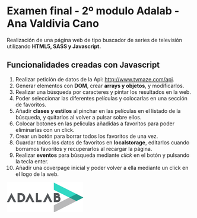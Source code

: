 # Examen final - 2º modulo Adalab - Ana Valdivia Cano

Realización de una página web de tipo buscador de series de televisión utilizando **HTML5, SASS y Javascript.**

## Funcionalidades creadas con Javascript
1. Realizar petición de datos de la Api: http://www.tvmaze.com/api.
2. Generar elementos con **DOM**, crear **arrays y objetos**, y modificarlos.
3. Realizar una búsqueda por caracteres y pintar los resultados en la web.
4. Poder seleccionar las diferentes películas y colocarlas en una sección de favoritos.
5. Añadir **clases y estilos** al pinchar en las películas en el listado de la búsqueda, y quitarlos al volver a pulsar sobre ellos.
6. Colocar botones en las peliculas añadidas a favoritos para poder eliminarlas con un click.
7. Crear un botón para borrar todos los favoritos de una vez.
8. Guardar todos los datos de favoritos en **localstorage**, editarlos cuando borramos favoritos y recuperarlos al recargar la página.
9. Realizar **eventos** para búsqueda mediante *click* en el botón y pulsando la tecla enter.
10. Añadir una coverpage inicial y poder volver a ella mediante un click en el logo de la web.

![Adalab](_src/assets/images/logo-adalab-80px.png)
